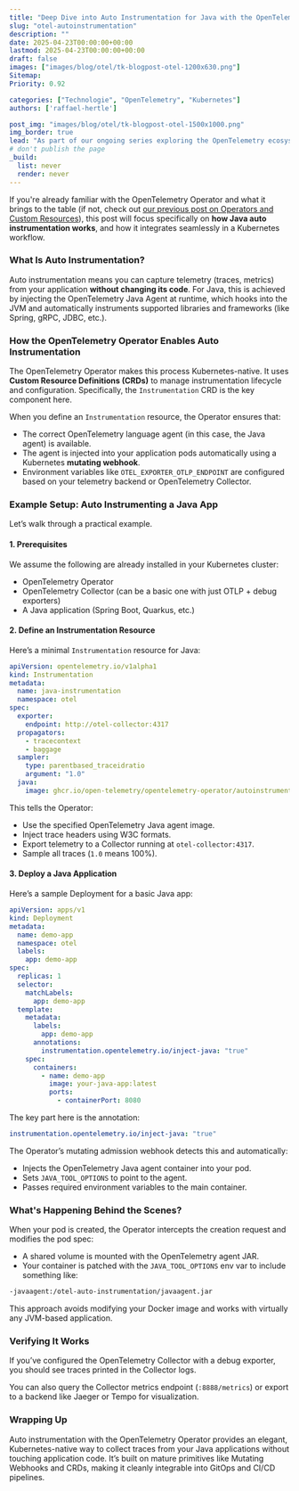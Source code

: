 ```yaml
---
title: "Deep Dive into Auto Instrumentation for Java with the OpenTelemetry Operator in Kubernetes"
slug: "otel-autoinstrumentation"
description: ""
date: 2025-04-23T00:00:00+00:00
lastmod: 2025-04-23T00:00:00+00:00
draft: false
images: ["images/blog/otel/tk-blogpost-otel-1200x630.png"]
Sitemap:
Priority: 0.92

categories: ["Technologie", "OpenTelemetry", "Kubernetes"]
authors: ['raffael-hertle']

post_img: "images/blog/otel/tk-blogpost-otel-1500x1000.png"
img_border: true
lead: "As part of our ongoing series exploring the OpenTelemetry ecosystem in Kubernetes-native environments, today we’ll look under the hood at one of its most powerful features: **auto instrumentation for applications via the OpenTelemetry Operator**."
# don't publish the page
_build:
  list: never
  render: never
---
```


If you're already familiar with the OpenTelemetry Operator and what it brings to the table (if not, check out [our previous post on Operators and Custom Resources](http://tim-koko.ch/blog/operators-custom-resources/)), this post will focus specifically on **how Java auto instrumentation works**, and how it integrates seamlessly in a Kubernetes workflow.

### What Is Auto Instrumentation?

Auto instrumentation means you can capture telemetry (traces, metrics) from your application **without changing its code**. For Java, this is achieved by injecting the OpenTelemetry Java Agent at runtime, which hooks into the JVM and automatically instruments supported libraries and frameworks (like Spring, gRPC, JDBC, etc.).

### How the OpenTelemetry Operator Enables Auto Instrumentation

The OpenTelemetry Operator makes this process Kubernetes-native. It uses **Custom Resource Definitions (CRDs)** to manage instrumentation lifecycle and configuration. Specifically, the `Instrumentation` CRD is the key component here.

When you define an `Instrumentation` resource, the Operator ensures that:

* The correct OpenTelemetry language agent (in this case, the Java agent) is available.
* The agent is injected into your application pods automatically using a Kubernetes **mutating webhook**.
* Environment variables like `OTEL_EXPORTER_OTLP_ENDPOINT` are configured based on your telemetry backend or OpenTelemetry Collector.

### Example Setup: Auto Instrumenting a Java App

Let’s walk through a practical example.

#### 1. Prerequisites

We assume the following are already installed in your Kubernetes cluster:

* OpenTelemetry Operator
* OpenTelemetry Collector (can be a basic one with just OTLP + debug exporters)
* A Java application (Spring Boot, Quarkus, etc.)

#### 2. Define an Instrumentation Resource

Here’s a minimal `Instrumentation` resource for Java:

```yaml
apiVersion: opentelemetry.io/v1alpha1
kind: Instrumentation
metadata:
  name: java-instrumentation
  namespace: otel
spec:
  exporter:
    endpoint: http://otel-collector:4317
  propagators:
    - tracecontext
    - baggage
  sampler:
    type: parentbased_traceidratio
    argument: "1.0"
  java:
    image: ghcr.io/open-telemetry/opentelemetry-operator/autoinstrumentation-java:latest
```

This tells the Operator:

* Use the specified OpenTelemetry Java agent image.
* Inject trace headers using W3C formats.
* Export telemetry to a Collector running at `otel-collector:4317`.
* Sample all traces (`1.0` means 100%).

#### 3. Deploy a Java Application

Here’s a sample Deployment for a basic Java app:

```yaml
apiVersion: apps/v1
kind: Deployment
metadata:
  name: demo-app
  namespace: otel
  labels:
    app: demo-app
spec:
  replicas: 1
  selector:
    matchLabels:
      app: demo-app
  template:
    metadata:
      labels:
        app: demo-app
      annotations:
        instrumentation.opentelemetry.io/inject-java: "true"
    spec:
      containers:
        - name: demo-app
          image: your-java-app:latest
          ports:
            - containerPort: 8080
```

The key part here is the annotation:

```yaml
instrumentation.opentelemetry.io/inject-java: "true"
```

The Operator’s mutating admission webhook detects this and automatically:

* Injects the OpenTelemetry Java agent container into your pod.
* Sets `JAVA_TOOL_OPTIONS` to point to the agent.
* Passes required environment variables to the main container.

### What's Happening Behind the Scenes?

When your pod is created, the Operator intercepts the creation request and modifies the pod spec:

* A shared volume is mounted with the OpenTelemetry agent JAR.
* Your container is patched with the `JAVA_TOOL_OPTIONS` env var to include something like:

```sh
-javaagent:/otel-auto-instrumentation/javaagent.jar
```

This approach avoids modifying your Docker image and works with virtually any JVM-based application.

### Verifying It Works

If you’ve configured the OpenTelemetry Collector with a debug exporter, you should see traces printed in the Collector logs.

You can also query the Collector metrics endpoint (`:8888/metrics`) or export to a backend like Jaeger or Tempo for visualization.

### Wrapping Up

Auto instrumentation with the OpenTelemetry Operator provides an elegant, Kubernetes-native way to collect traces from your Java applications without touching application code. It’s built on mature primitives like Mutating Webhooks and CRDs, making it cleanly integrable into GitOps and CI/CD pipelines.
